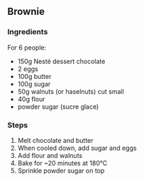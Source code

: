 ## Brownie



### Ingredients

For 6 people:

- 150g Nesté dessert chocolate
- 2 eggs
- 100g butter
- 100g sugar
- 50g walnuts (or haselnuts) cut small
- 40g flour
- powder sugar (sucre glace)

### Steps

1. Melt chocolate and butter
2. When cooled down, add sugar and eggs
3. Add flour and walnuts
4. Bake for ~20 minutes at 180°C
5. Sprinkle powder sugar on top

